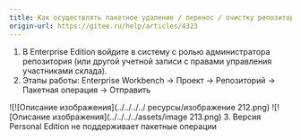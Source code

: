 ```yaml
---
title: Как осуществлять пакетное удаление / перенос / очистку репозиториев и смену владельцев репозиториев?
origin-url: https://gitee.ru/help/articles/4323
---
```


1. В Enterprise Edition войдите в систему с ролью администратора репозитория (или другой учетной записи с правами управления участниками склада).
2. Этапы работы: Enterprise Workbench -> Проект -> Репозиторий -> Пакетная операция -> Отправить

![![Описание изображения](../../../../ ресурсы/изображение 212.png)
![![Описание изображения](../../../../assets/image 213.png)
3. Версия Personal Edition не поддерживает пакетные операции